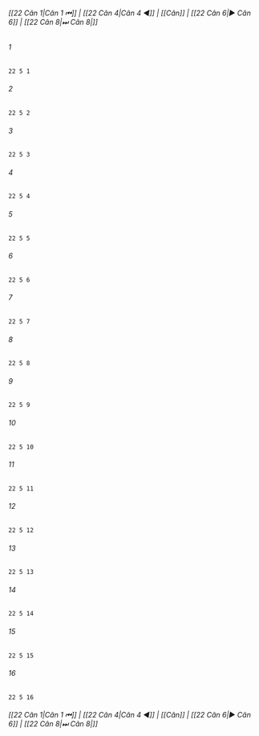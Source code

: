 
###### [[22 Cân 1|Cân 1 ⏮]] | [[22 Cân 4|Cân 4 ◀]] | [[Cân]] | [[22 Cân 6|▶ Cân 6]] | [[22 Cân 8|⏭ Cân 8|]]

###### 1
``` verse
22 5 1 
```
###### 2
``` verse
22 5 2 
```
###### 3
``` verse
22 5 3 
```
###### 4
``` verse
22 5 4 
```
###### 5
``` verse
22 5 5 
```
###### 6
``` verse
22 5 6 
```
###### 7
``` verse
22 5 7 
```
###### 8
``` verse
22 5 8 
```
###### 9
``` verse
22 5 9 
```
###### 10
``` verse
22 5 10 
```
###### 11
``` verse
22 5 11 
```
###### 12
``` verse
22 5 12 
```
###### 13
``` verse
22 5 13 
```
###### 14
``` verse
22 5 14 
```
###### 15
``` verse
22 5 15 
```
###### 16
``` verse
22 5 16 
```

###### [[22 Cân 1|Cân 1 ⏮]] | [[22 Cân 4|Cân 4 ◀]] | [[Cân]] | [[22 Cân 6|▶ Cân 6]] | [[22 Cân 8|⏭ Cân 8|]]

